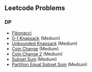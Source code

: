 ## Leetcode Problems
### DP
- [Fibonacci](java/src/Medium/DP/Fibonacci.java)
- [0-1 Knapsack](java/src/Medium/DP/Knapsack01.java) (Medium)
- [Unbounded Knapsack](java/src/Medium/DP/UnboundedKnapsack.java) (Medium)
- [Coin Change](java/src/Medium/DP/CoinChange.java) (Medium)
- [Coin Change 2](java/src/Medium/DP/CoinChange2.java) (Medium)
- [Subset Sum](java/src/Medium/DP/SubsetSum.java) (Medium)
- [Partition Equal Subset Sum](java/src/Medium/DP/PartitionEqualSubsetSum.java) (Medium)
